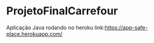 # ProjetoFinalCarrefour
Aplicação Java rodando no heroku
link:https://app-safe-place.herokuapp.com/
